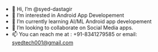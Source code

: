 - 👋 Hi, I’m @syed-dastagir
- 👀 I’m interested in Android App Developement
- 🌱 I’m currently learning AI/ML Android app developement
- 💞️ I’m looking to collaborate on Social Media apps.
- 📫 You can reach me at : +91-8341279585 or email: syedtech001@gmail.com

<!---
syed-dastagir/syed-dastagir is a ✨ special ✨ repository because its `README.md` (this file) appears on your GitHub profile.
You can click the Preview link to take a look at your changes.
--->
